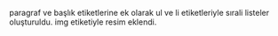 paragraf ve başlık etiketlerine ek olarak ul ve li etiketleriyle sırali listeler oluşturuldu.
img etiketiyle resim eklendi.
